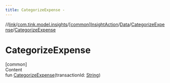 ```yaml
---
title: CategorizeExpense -
---
```

//[link](../../../../index.md)/[com.tink.model.insights](../../../index.md)/[[common]InsightAction](../../index.md)/[Data](../index.md)/[CategorizeExpense](index.md)/[CategorizeExpense](-categorize-expense.md)



# CategorizeExpense  
[common]  
Content  
fun [CategorizeExpense](-categorize-expense.md)(transactionId: [String](https://kotlinlang.org/api/latest/jvm/stdlib/kotlin/-string/index.html))  



